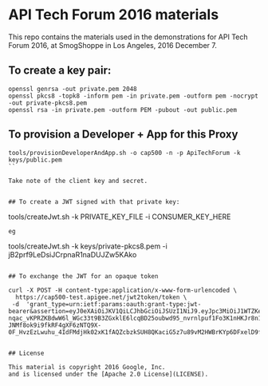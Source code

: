 # API Tech Forum 2016 materials

This repo contains the materials used in the demonstrations for API Tech Forum 2016,
at SmogShoppe in Los Angeles, 2016 December 7.

## To create a key pair:

```
openssl genrsa -out private.pem 2048
openssl pkcs8 -topk8 -inform pem -in private.pem -outform pem -nocrypt -out private-pkcs8.pem
openssl rsa -in private.pem -outform PEM -pubout -out public.pem
```

## To provision a Developer + App for this Proxy

```
tools/provisionDeveloperAndApp.sh -o cap500 -n -p ApiTechForum -k keys/public.pem 
``

Take note of the client key and secret.


## To create a JWT signed with that private key:

```
tools/createJwt.sh -k PRIVATE_KEY_FILE  -i CONSUMER_KEY_HERE
```
eg

```
tools/createJwt.sh -k keys/private-pkcs8.pem  -i jB2prf9LeDsiJCrpnaR1naDUJZw5KAko
```

## To exchange the JWT for an opaque token

curl -X POST -H content-type:application/x-www-form-urlencoded \
  https://cap500-test.apigee.net/jwt2token/token \
 -d  'grant_type=urn:ietf:params:oauth:grant-type:jwt-bearer&assertion=eyJ0eXAiOiJKV1QiLCJhbGciOiJSUzI1NiJ9.eyJpc3MiOiJ1WTZKeE02MThweHBpaUxnNzRhRE5lam5qck9Bb2FPSCIsImF1ZCI6Imh0dHBzOlwvXC93d3cuY2FwNTAwLmNvbVwvYXBpdGVjaGZvcm1cL3Rva2VuIiwiZXhwIjoxNDgxMDAwOTA1LCJpYXQiOjE0ODEwMDA2MDUsInNjb3BlIjoiaHR0cHM6XC9cL3d3dy5leGFtcGxlLmNvbVwvYXBpdGVjaGZvcnVtLnJlYWRvbmx5In0.fFBID_HOohjE8eiPKGxX0T3k024ujHAmbgNpgzGRs30DlRNfa0BqkCdtCYwMbtFM0SuzlwIV7lzt-nqac_vKPRZKBdwW6l_WGc33t9B3ZGxklE6lcqBD25oubwd95_nvrnlpuf1Fo3K1nHKJr8n1RocHsn2DLT2W18r3xQVFFDzEN-JNMf8ok9i9fkRF4gXF6zNTQ9X-0F_HvzEzLwuhu_4IdFMdjHk02xK1fAQZcbzkSUH8QKaciG5z7u89vM2HWBrKYp6DFxelD9f1iGYfw9JW3VbyH8AeQXGGknUVez_V2HLj2sj4pSEqzUXd1JdUJ7Yx3ygdWrezpF6JoNY7GA'


## License

This material is copyright 2016 Google, Inc.
and is licensed under the [Apache 2.0 License](LICENSE). 

